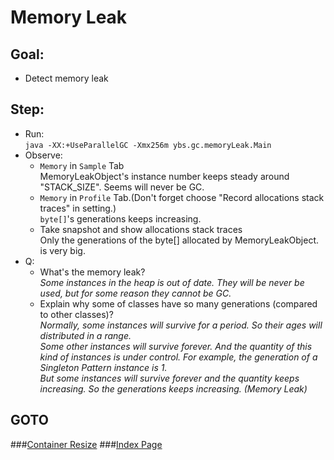 Memory Leak
==
Goal:
--
* Detect memory leak


Step:
--
* Run:  
`java -XX:+UseParallelGC -Xmx256m ybs.gc.memoryLeak.Main`
* Observe:
	* `Memory` in `Sample` Tab  
	MemoryLeakObject's instance number keeps steady around "STACK_SIZE". Seems will never be GC.
	* `Memory` in `Profile` Tab.(Don't forget choose "Record allocations stack traces" in setting.)  
	`byte[]`'s generations keeps increasing.  
	* Take snapshot and show allocations stack traces  
	Only the generations of the byte[] allocated by MemoryLeakObject.<init> is very big. 
* Q: 
	* What's the memory leak?  
	*Some instances in the heap is out of date. They will be never be used, but for some reason they cannot be GC.*
	* Explain why some of classes have so many generations (compared to other classes)?  
	 *Normally, some instances will survive for a period. So their ages will distributed in a range.  
	 Some other instances will survive forever. And the quantity of this kind of instances is under control. For example, the generation of a Singleton Pattern instance is 1.  
	 But some instances will survive forever and the quantity keeps increasing. So the generations keeps increasing. (Memory Leak)*

		
GOTO
--
###[Container Resize](../resize/README.md)
###[Index Page](../../../../../../README.md)